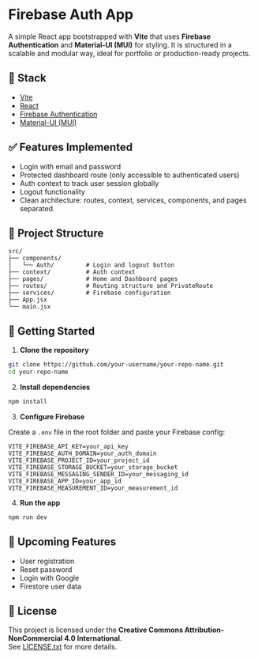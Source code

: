 # Firebase Auth App

A simple React app bootstrapped with **Vite** that uses **Firebase Authentication** and **Material-UI (MUI)** for styling. It is structured in a scalable and modular way, ideal for portfolio or production-ready projects.

## 🔧 Stack

- [Vite](https://vitejs.dev/)
- [React](https://react.dev/)
- [Firebase Authentication](https://firebase.google.com/docs/auth)
- [Material-UI (MUI)](https://mui.com/)

## ✅ Features Implemented

- Login with email and password
- Protected dashboard route (only accessible to authenticated users)
- Auth context to track user session globally
- Logout functionality
- Clean architecture: routes, context, services, components, and pages separated

## 📁 Project Structure

```
src/
├── components/
│   └── Auth/         # Login and logout button
├── context/          # Auth context
├── pages/            # Home and Dashboard pages
├── routes/           # Routing structure and PrivateRoute
├── services/         # Firebase configuration
├── App.jsx
└── main.jsx
```

## 🚀 Getting Started

1. **Clone the repository**

```bash
git clone https://github.com/your-username/your-repo-name.git
cd your-repo-name
```

2. **Install dependencies**

```bash
npm install
```

3. **Configure Firebase**

Create a `.env` file in the root folder and paste your Firebase config:

```
VITE_FIREBASE_API_KEY=your_api_key
VITE_FIREBASE_AUTH_DOMAIN=your_auth_domain
VITE_FIREBASE_PROJECT_ID=your_project_id
VITE_FIREBASE_STORAGE_BUCKET=your_storage_bucket
VITE_FIREBASE_MESSAGING_SENDER_ID=your_messaging_id
VITE_FIREBASE_APP_ID=your_app_id
VITE_FIREBASE_MEASUREMENT_ID=your_measurement_id
```

4. **Run the app**

```bash
npm run dev
```

## 🧪 Upcoming Features

- User registration
- Reset password
- Login with Google
- Firestore user data

## 📄 License

This project is licensed under the **Creative Commons Attribution-NonCommercial 4.0 International**.  
See [LICENSE.txt](./LICENSE.txt) for more details.
